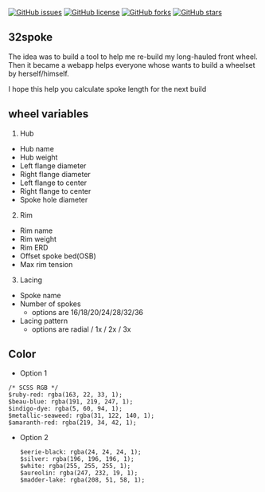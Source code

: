 [![GitHub issues](https://img.shields.io/github/issues/kimchirice/32spoke-v2)](https://github.com/kimchirice/32spoke-v2/issues)
[![GitHub license](https://img.shields.io/github/license/kimchirice/32spoke-v2)](https://github.com/kimchirice/32spoke-v2)
[![GitHub forks](https://img.shields.io/github/forks/kimchirice/32spoke-v2)](https://github.com/kimchirice/32spoke-v2/forks)
[![GitHub stars](https://img.shields.io/github/stars/kimchirice/32spoke-v2)](https://img.shields.io/github/stars/kimchirice/32spoke-v2/stars)

## 32spoke

The idea was to build a tool to help me re-build my long-hauled front wheel. Then it became a webapp helps everyone whose wants to build a wheelset by herself/himself.

I hope this help you calculate spoke length for the next build

## wheel variables

1.  Hub

   - Hub name
   - Hub weight
   - Left flange diameter
   - Right flange diameter
   - Left flange to center
   - Right flange to center
   - Spoke hole diameter

2.  Rim

   - Rim name
   - Rim weight
   - Rim ERD
   - Offset spoke bed(OSB)
   - Max rim tension

3.  Lacing

   - Spoke name
   - Number of spokes
     - options are 16/18/20/24/28/32/36
   - Lacing pattern
     - options are radial / 1x / 2x / 3x

## Color

-  Option 1
  ```
  /* SCSS RGB */
  $ruby-red: rgba(163, 22, 33, 1);
  $beau-blue: rgba(191, 219, 247, 1);
  $indigo-dye: rgba(5, 60, 94, 1);
  $metallic-seaweed: rgba(31, 122, 140, 1);
  $amaranth-red: rgba(219, 34, 42, 1);
  ```
- Option 2
  ```
  $eerie-black: rgba(24, 24, 24, 1);
  $silver: rgba(196, 196, 196, 1);
  $white: rgba(255, 255, 255, 1);
  $aureolin: rgba(247, 232, 19, 1);
  $madder-lake: rgba(208, 51, 58, 1);
  ```
